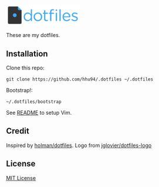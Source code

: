 <img src="https://github.com/hhu94/.dotfiles/blob/master/dotfiles-logo.png"
width="200">

These are my dotfiles. 

## Installation

Clone this repo:
```
git clone https://github.com/hhu94/.dotfiles ~/.dotfiles
```
Bootstrap!:
```
~/.dotfiles/bootstrap
```

See [README](https://github.com/hhu94/.dotfiles/blob/master/vim/README.md) to
setup Vim.

## Credit

Inspired by [holman/dotfiles](https://github.com/holman/dotfiles). Logo from
[jglovier/dotfiles-logo](https://github.com/jglovier/dotfiles-logo)

## License

[MIT License](https://github.com/hhu94/.dotfiles/blob/master/LICENSE)
